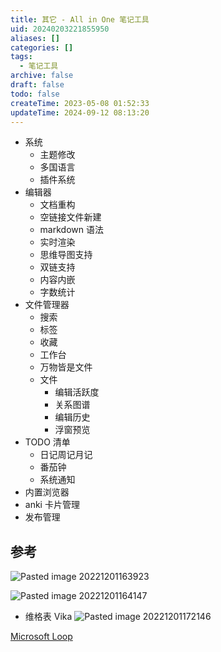 ```yaml
---
title: 其它 - All in One 笔记工具
uid: 20240203221855950
aliases: []
categories: []
tags:
  - 笔记工具
archive: false
draft: false
todo: false
createTime: 2023-05-08 01:52:33
updateTime: 2024-09-12 08:13:20
---
```


- 系统
  - 主题修改
  - 多国语言
  - 插件系统
- 编辑器
  - 文档重构
  - 空链接文件新建
  - markdown 语法
  - 实时渲染
  - 思维导图支持
  - 双链支持
  - 内容内嵌
  - 字数统计
- 文件管理器
  - 搜索
  - 标签
  - 收藏
  - 工作台
  - 万物皆是文件
  - 文件
    - 编辑活跃度
    - 关系图谱
    - 编辑历史
    - 浮窗预览
- TODO 清单
  - 日记周记月记
  - 番茄钟
  - 系统通知
- 内置浏览器
- anki 卡片管理
- 发布管理

## 参考

![Pasted image 20221201163923](Pasted%20image%2020221201163923.png)

![Pasted image 20221201164147](Pasted%20image%2020221201164147.png)

- 维格表 Vika ![Pasted image 20221201172146](Pasted%20image%2020221201172146.png)

[Microsoft Loop](https://dev.loop.microsoft.com/learn)
